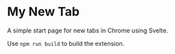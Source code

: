 # My New Tab

A simple start page for new tabs in Chrome using Svelte.

Use `npm run build` to build the extension.
